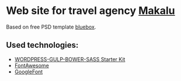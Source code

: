 # Web site for travel agency [Makalu](http://makalu8463.com)
Based on free PSD template [bluebox](http://www.graphicsfuel.com/2013/07/bluebox-flat-website-psd-templates-design/).
## Used technologies:
* [WORDPRESS-GULP-BOWER-SASS Starter Kit](https://github.com/synapticism/wordpress-gulp-bower-sass)
* [FontAwesome](http://fontawesome.io/)
* [GoogleFont](https://www.google.com/fonts)
